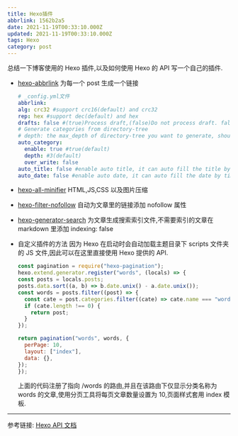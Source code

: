 ```yaml
---
title: Hexo插件
abbrlink: 1562b2a5
date: 2021-11-19T00:33:10.000Z
updated: 2021-11-19T00:33:10.000Z
tags: Hexo
category: post
---
```


总结一下博客使用的 Hexo 插件,以及如何使用 Hexo 的 API 写一个自己的插件.

- [hexo-abbrlink](https://github.com/rozbo/hexo-abbrlink) 为每一个 post 生成一个链接

  ```yaml
  # _config.yml文件
  abbrlink:
  alg: crc32 #support crc16(default) and crc32
  rep: hex #support dec(default) and hex
  drafts: false #(true)Process draft,(false)Do not process draft. false(default)
  # Generate categories from directory-tree
  # depth: the max_depth of directory-tree you want to generate, should > 0
  auto_category:
    enable: true #true(default)
    depth: #3(default)
    over_write: false
  auto_title: false #enable auto title, it can auto fill the title by path
  auto_date: false #enable auto date, it can auto fill the date by time today
  ```

  <!-- more -->

- [hexo-all-minifier](https://github.com/chenzhutian/hexo-all-minifier) HTML,JS,CSS 以及图片压缩
- [hexo-filter-nofollow](https://github.com/hexojs/hexo-filter-nofollow/) 自动为文章里的链接添加 nofollow 属性
- [hexo-generator-search](https://github.com/wzpan/hexo-generator-search) 为文章生成搜索索引文件,不需要索引的文章在 markdown 里添加 indexing: false

- 自定义插件的方法
  因为 Hexo 在启动时会自动加载主题目录下 scripts 文件夹的 JS 文件,因此可以在这里直接使用 Hexo 提供的 API.

  ```JavaScript
  const pagination = require("hexo-pagination");
  hexo.extend.generator.register("words", (locals) => {
  const posts = locals.posts;
  posts.data.sort((a, b) => b.date.unix() - a.date.unix());
  const words = posts.filter((post) => {
    const cate = post.categories.filter((cate) => cate.name === "words");
    if (cate.length !== 0) {
      return post;
    }
  });

  return pagination("words", words, {
    perPage: 10,
    layout: ["index"],
    data: {},
  });
  });
  ```

  上面的代码注册了指向 /words 的路由,并且在该路由下仅显示分类名称为 words 的文章,使用分页工具将每页文章数量设置为 10,页面样式套用 index 模板.

---

参考链接:
[Hexo API 文档](!https://hexo.io/zh-cn/api/)
